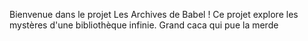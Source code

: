 

Bienvenue dans le projet Les Archives de Babel ! Ce projet explore les mystères d'une bibliothèque infinie. Grand caca
 qui pue
 la merde
 